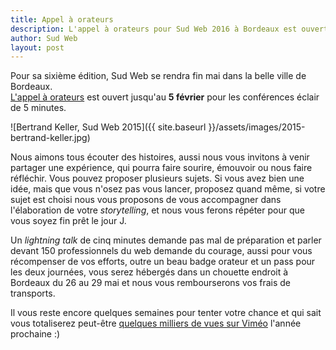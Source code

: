```yaml
---
title: Appel à orateurs
description: L'appel à orateurs pour Sud Web 2016 à Bordeaux est ouvert jusqu'au 5 février
author: Sud Web
layout: post
---
```


Pour sa sixième édition, Sud Web se rendra fin mai dans la belle ville de Bordeaux.  
[L'appel à orateurs](https://docs.google.com/forms/d/1ciKJyvHSYDA_qK3nGBuJLMoP5UeqOpMQk5NJ631Uvko/viewform) est ouvert jusqu'au **5 février** pour les conférences éclair de 5 minutes.

![Bertrand Keller, Sud Web 2015]({{ site.baseurl }}/assets/images/2015-bertrand-keller.jpg)

Nous aimons tous écouter des histoires, aussi nous vous invitons à venir partager une expérience, qui pourra faire sourire, émouvoir ou nous faire réfléchir. Vous pouvez proposer plusieurs sujets. Si vous avez bien une idée, mais que vous n'osez pas vous lancer, proposez quand même, si votre sujet est choisi nous vous proposons de vous accompagner dans l'élaboration de votre _storytelling_, et nous vous ferons répéter pour que vous soyez fin prêt le jour J.

Un _lightning talk_ de cinq minutes demande pas mal de préparation et parler devant 150 professionnels du web demande du courage, aussi pour vous récompenser de vos efforts, outre un beau badge orateur et un pass pour les deux journées, vous serez hébergés dans un chouette endroit à Bordeaux du 26 au 29 mai et nous vous rembourserons vos frais de transports.

Il vous reste encore quelques semaines pour tenter votre chance et qui sait vous totaliserez peut-être [quelques milliers de vues sur Viméo](https://vimeo.com/sudweb/videos/page:1/sort:plays/format:detail) l'année prochaine :)
